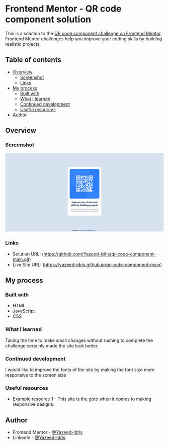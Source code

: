 # Frontend Mentor - QR code component solution

This is a solution to the [QR code component challenge on Frontend Mentor](https://www.frontendmentor.io/challenges/qr-code-component-iux_sIO_H). Frontend Mentor challenges help you improve your coding skills by building realistic projects. 

## Table of contents

- [Overview](#overview)
  - [Screenshot](#screenshot)
  - [Links](#links)
- [My process](#my-process)
  - [Built with](#built-with)
  - [What I learned](#what-i-learned)
  - [Continued development](#continued-development)
  - [Useful resources](#useful-resources)
- [Author](#author)

## Overview

### Screenshot

![](screenshots/qr-code-screenshot.png)

### Links

- Solution URL: (https://github.com/Yazeed-Idris/qr-code-component-main.git)
- Live Site URL: (https://yazeed-idris.github.io/qr-code-component-main)

## My process

### Built with
- HTML
- JavaScript
- CSS

### What I learned

Taking the time to make small changes without rushing to complete the challenge certainly made the site look better.


### Continued development

I would like to improve the fonts of the site by making the font size more responsive to the screen size

### Useful resources

- [Example resource 1](https://www.w3schools.com/howto/howto_css_image_responsive.asp) - This site is the goto when it comes to making responsive designs.

## Author

- Frontend Mentor - [@Yazeed-Idris](https://www.frontendmentor.io/profile/Yazeed-Idris)
- LinkedIn - [@Yazeed-Idris](https://www.linkedin.com/in/yazeed-idris)
